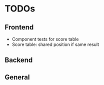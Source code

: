 # TODOs

## Frontend

- Component tests for score table
- Score table: shared position if same result

## Backend

## General
